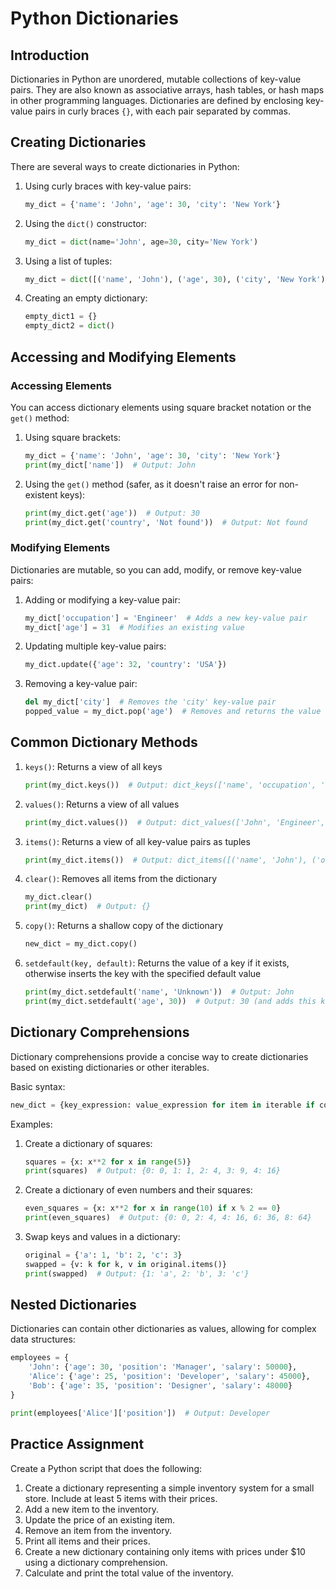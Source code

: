 # Python Dictionaries

## Introduction
Dictionaries in Python are unordered, mutable collections of key-value pairs. They are also known as associative arrays, hash tables, or hash maps in other programming languages. Dictionaries are defined by enclosing key-value pairs in curly braces `{}`, with each pair separated by commas.

## Creating Dictionaries

There are several ways to create dictionaries in Python:

1. Using curly braces with key-value pairs:
   ```python
   my_dict = {'name': 'John', 'age': 30, 'city': 'New York'}
   ```

2. Using the `dict()` constructor:
   ```python
   my_dict = dict(name='John', age=30, city='New York')
   ```

3. Using a list of tuples:
   ```python
   my_dict = dict([('name', 'John'), ('age', 30), ('city', 'New York')])
   ```

4. Creating an empty dictionary:
   ```python
   empty_dict1 = {}
   empty_dict2 = dict()
   ```

## Accessing and Modifying Elements

### Accessing Elements
You can access dictionary elements using square bracket notation or the `get()` method:

1. Using square brackets:
   ```python
   my_dict = {'name': 'John', 'age': 30, 'city': 'New York'}
   print(my_dict['name'])  # Output: John
   ```

2. Using the `get()` method (safer, as it doesn't raise an error for non-existent keys):
   ```python
   print(my_dict.get('age'))  # Output: 30
   print(my_dict.get('country', 'Not found'))  # Output: Not found
   ```

### Modifying Elements
Dictionaries are mutable, so you can add, modify, or remove key-value pairs:

1. Adding or modifying a key-value pair:
   ```python
   my_dict['occupation'] = 'Engineer'  # Adds a new key-value pair
   my_dict['age'] = 31  # Modifies an existing value
   ```

2. Updating multiple key-value pairs:
   ```python
   my_dict.update({'age': 32, 'country': 'USA'})
   ```

3. Removing a key-value pair:
   ```python
   del my_dict['city']  # Removes the 'city' key-value pair
   popped_value = my_dict.pop('age')  # Removes and returns the value
   ```

## Common Dictionary Methods

1. `keys()`: Returns a view of all keys
   ```python
   print(my_dict.keys())  # Output: dict_keys(['name', 'occupation', 'country'])
   ```

2. `values()`: Returns a view of all values
   ```python
   print(my_dict.values())  # Output: dict_values(['John', 'Engineer', 'USA'])
   ```

3. `items()`: Returns a view of all key-value pairs as tuples
   ```python
   print(my_dict.items())  # Output: dict_items([('name', 'John'), ('occupation', 'Engineer'), ('country', 'USA')])
   ```

4. `clear()`: Removes all items from the dictionary
   ```python
   my_dict.clear()
   print(my_dict)  # Output: {}
   ```

5. `copy()`: Returns a shallow copy of the dictionary
   ```python
   new_dict = my_dict.copy()
   ```

6. `setdefault(key, default)`: Returns the value of a key if it exists, otherwise inserts the key with the specified default value
   ```python
   print(my_dict.setdefault('name', 'Unknown'))  # Output: John
   print(my_dict.setdefault('age', 30))  # Output: 30 (and adds this key-value pair)
   ```

## Dictionary Comprehensions

Dictionary comprehensions provide a concise way to create dictionaries based on existing dictionaries or other iterables.

Basic syntax:
```python
new_dict = {key_expression: value_expression for item in iterable if condition}
```

Examples:

1. Create a dictionary of squares:
   ```python
   squares = {x: x**2 for x in range(5)}
   print(squares)  # Output: {0: 0, 1: 1, 2: 4, 3: 9, 4: 16}
   ```

2. Create a dictionary of even numbers and their squares:
   ```python
   even_squares = {x: x**2 for x in range(10) if x % 2 == 0}
   print(even_squares)  # Output: {0: 0, 2: 4, 4: 16, 6: 36, 8: 64}
   ```

3. Swap keys and values in a dictionary:
   ```python
   original = {'a': 1, 'b': 2, 'c': 3}
   swapped = {v: k for k, v in original.items()}
   print(swapped)  # Output: {1: 'a', 2: 'b', 3: 'c'}
   ```

## Nested Dictionaries

Dictionaries can contain other dictionaries as values, allowing for complex data structures:

```python
employees = {
    'John': {'age': 30, 'position': 'Manager', 'salary': 50000},
    'Alice': {'age': 25, 'position': 'Developer', 'salary': 45000},
    'Bob': {'age': 35, 'position': 'Designer', 'salary': 48000}
}

print(employees['Alice']['position'])  # Output: Developer
```

## Practice Assignment

Create a Python script that does the following:

1. Create a dictionary representing a simple inventory system for a small store. Include at least 5 items with their prices.
2. Add a new item to the inventory.
3. Update the price of an existing item.
4. Remove an item from the inventory.
5. Print all items and their prices.
6. Create a new dictionary containing only items with prices under $10 using a dictionary comprehension.
7. Calculate and print the total value of the inventory.

